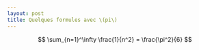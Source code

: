 ```yaml
---
layout: post
title: Quelques formules avec \(pi\)
---
```


$$ \sum_{n=1}^\infty \frac{1}{n^2} = \frac{\pi^2}{6} $$


